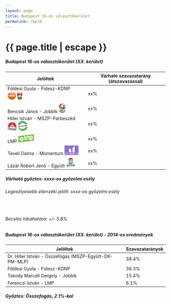 ```yaml
---
layout: page
title: Budapest 16-os választókerület
permalink: /bp16
---
```


<h1 class="page-title">{{ page.title | escape }}</h1>

<div class="section">
    <div class="row">
          <div class="col s12">
		  <h5>Budapest 16-os választókerület (XX. kerület)</h5>
            <table class="striped">
              <thead>
                <tr>
                    <th>Jelöltek</th>
                    <th>Várható szavazatarány (átszavazással)</th>
                </tr>
              </thead>
              <tbody>
             <tr>
                  <td>Földesi Gyula - Fidesz-KDNP <img src="images/fideszkdnp_logo.png"></td>
				  <td id="id_fidesz">xx%</td>
			</tr>
			<tr><td>Bencsik János - Jobbik <img src="images/jobbik_logo.png"></td><td id="id_jobbik">xx%</td></tr>
<tr>
                  <td>Hiller István - MSZP-Párbeszéd <img src="images/mszpparbeszed_logo.png"></td>
				  <td id="id_baloldal">xx%</td>
			</tr>
			<tr>
                  <td>LMP <img src="images/lmp_logo.png"></td>
				  <td id="id_lmp">xx%</td>
			</tr>
			<tr>
				  <td>Teveli Dalma - Momentum <img src="images/momentum_logo.png"></td>
				  <td id="id_momentum">xx%</td>
			</tr>
<tr>
<td>Lázár Róbert Jenő -  Együtt <img src="images/egyutt_logo.png"></td>
<td id="id_egyutt">xx%</td>
</tr>                
              </tbody>
            </table>
			<h5>Várható győztes: <span id="gyoztes">xx</span><span id="esely">xx</span><span>-os győzelmi esély</span></h5>
			<h6>Legesélyesebb ellenzéki jelölt: <span id="masodik">xx</span><span id="esely2">xx</span><span>-os győzelmi esély</span></h6>
			<br/>
			<h6>Becslés hibahatára: +/- 5.8%</h6>
          </div>
    </div>
</div>

<div class="section">
    <div class="row">
          <div class="col s12">
		  <h5>Budapest 16-os választókerület (XX. kerület) - 2014-es eredmények</h5>
            <table class="striped">
              <thead>
                <tr>
                    <th>Jelöltek</th>
                    <th>Szavazatarányok</th>
                </tr>
              </thead>
              <tbody>
             <tr>
			      <td>Dr. Hiller István - Összefogás (MSZP-Együtt-DK-PM-MLP)</td>
				  <td>38.4%</td> 
			</tr>
			<tr>
                 <td>Földesi Gyula - Fidesz-KDNP</td>
				 <td>36.3%</td>
			</tr>
			<tr>
                  <td>Tokody Marcell Gergely - Jobbik</td>
				  <td>15.4%</td>
			</tr>
			<tr>
				  <td>Ferenczi István - LMP</td>
				  <td>6.1%</td>
			</tr>                
              </tbody>
            </table>
			<h5>Győztes: Összefogás, 2.1%-kal</h5>
          </div>
    </div>
</div>
